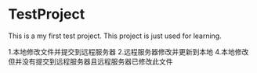 # TestProject

This is a my first test project.
This project is just used for learning.

1.本地修改文件并提交到远程服务器
2.远程服务器修改并更新到本地
4.本地修改但并没有提交到远程服务器且远程服务器已修改此文件
